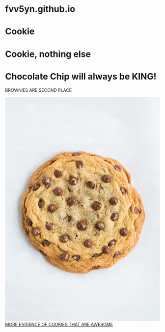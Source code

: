 # fvv5yn.github.io
# Cookie
<html>
<head>
  <title> Devoted To My Love of Cookies </title>
</head>
<body> <link rel="stylesheet" href="/style.css" type="text/css">

  <h1>Cookie, nothing else</h1>

  <p>
<h1>Chocolate Chip will always be KING! </h1>
BROWNIES ARE SECOND PLACE
  </p>
<img src="Cookie.jpg">
<a href="https://crumblcookies.com" target="_blank">MORE EVIDENCE OF COOKIES THAT ARE AWESOME</a>

</body>   
</html>
